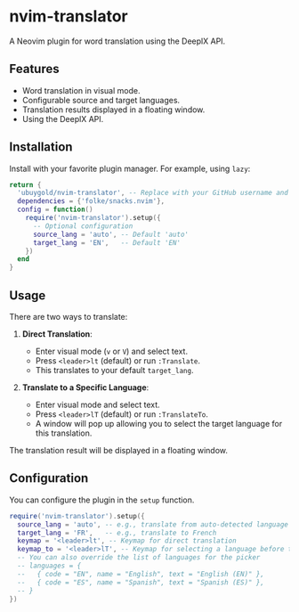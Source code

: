 # nvim-translator

A Neovim plugin for word translation using the DeeplX API.

## Features

*   Word translation in visual mode.
*   Configurable source and target languages.
*   Translation results displayed in a floating window.
*   Using the DeeplX API.

## Installation

Install with your favorite plugin manager. For example, using `lazy`:

```lua
return {
  'ubuygold/nvim-translator', -- Replace with your GitHub username and repository name
  dependencies = {'folke/snacks.nvim'},
  config = function()
    require('nvim-translator').setup({
      -- Optional configuration
      source_lang = 'auto', -- Default 'auto'
      target_lang = 'EN',   -- Default 'EN'
    })
  end
}
```

## Usage

There are two ways to translate:

1.  **Direct Translation**:
    *   Enter visual mode (`v` or `V`) and select text.
    *   Press `<leader>lt` (default) or run `:Translate`.
    *   This translates to your default `target_lang`.

2.  **Translate to a Specific Language**:
    *   Enter visual mode and select text.
    *   Press `<leader>lT` (default) or run `:TranslateTo`.
    *   A window will pop up allowing you to select the target language for this translation.

The translation result will be displayed in a floating window.

## Configuration

You can configure the plugin in the `setup` function.

```lua
require('nvim-translator').setup({
  source_lang = 'auto', -- e.g., translate from auto-detected language
  target_lang = 'FR',   -- e.g., translate to French
  keymap = '<leader>lt', -- Keymap for direct translation
  keymap_to = '<leader>lT', -- Keymap for selecting a language before translating
  -- You can also override the list of languages for the picker
  -- languages = {
  --   { code = "EN", name = "English", text = "English (EN)" },
  --   { code = "ES", name = "Spanish", text = "Spanish (ES)" },
  -- }
})
```
